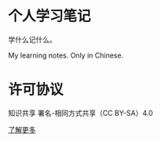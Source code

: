 # 个人学习笔记
学什么记什么。

My learning notes. Only in Chinese.
# 许可协议
知识共享 署名-相同方式共享（CC BY-SA）4.0

[了解更多](https://creativecommons.org/licenses/by-sa/4.0/deed.zh)